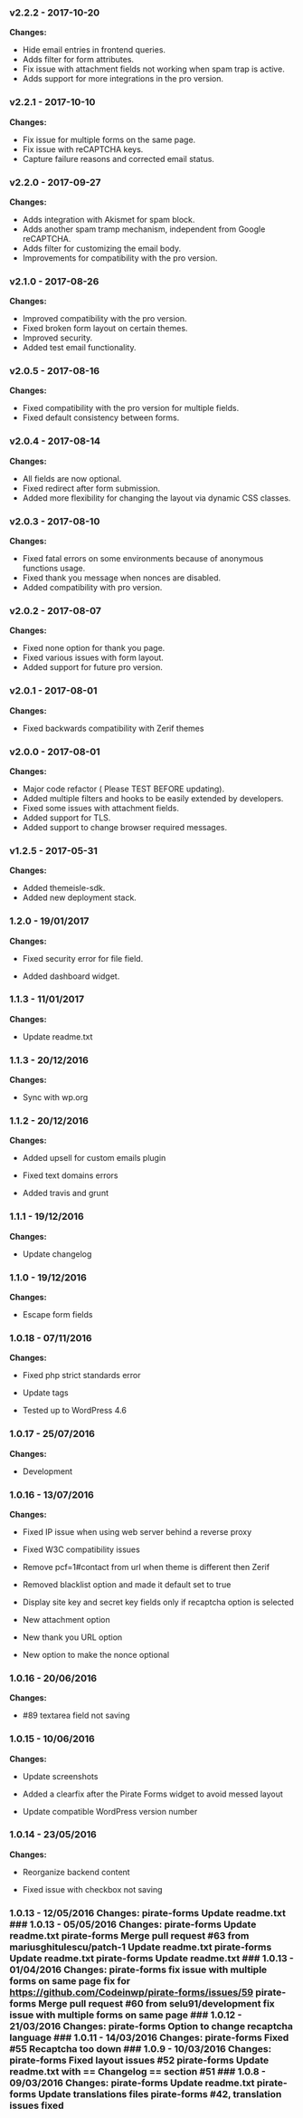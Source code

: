 
 ### v2.2.2 - 2017-10-20 
 **Changes:** 
 * Hide email entries in frontend queries.
* Adds filter for form attributes.
* Fix issue with attachment fields not working when spam trap is active. 
* Adds support for more integrations in the pro version.
 
 ### v2.2.1 - 2017-10-10 
 **Changes:** 
 * Fix issue for multiple forms on the same page.
* Fix issue with reCAPTCHA keys.
* Capture failure reasons and corrected email status.
 
 ### v2.2.0 - 2017-09-27 
 **Changes:** 
 * Adds integration with Akismet for spam block.
* Adds another spam tramp mechanism, independent from Google reCAPTCHA.
* Adds filter for customizing the email body.
* Improvements for compatibility with the pro version.
 
 ### v2.1.0 - 2017-08-26 
 **Changes:** 
 * Improved compatibility with the pro version.
* Fixed broken form layout on certain themes.
* Improved security.
* Added test email functionality.
 
 ### v2.0.5 - 2017-08-16 
 **Changes:** 
 * Fixed compatibility with the pro version for multiple fields. 
* Fixed default consistency between forms.
 
 ### v2.0.4 - 2017-08-14 
 **Changes:** 
 * All fields are now optional.
* Fixed redirect after form submission.
* Added more flexibility for changing the layout via dynamic CSS classes.
 
 ### v2.0.3 - 2017-08-10 
 **Changes:** 
 * Fixed fatal errors on some environments because of anonymous functions usage.
* Fixed thank you message when nonces are disabled.
* Added compatibility with pro version.
 
 ### v2.0.2 - 2017-08-07 
 **Changes:** 
 * Fixed none option for thank you page.
* Fixed various issues with form layout.
* Added support for future pro version.
 
 ### v2.0.1 - 2017-08-01 
 **Changes:** 
 * Fixed backwards compatibility with Zerif themes
 
 ### v2.0.0 - 2017-08-01 
 **Changes:** 
 * Major code refactor ( Please TEST BEFORE updating).
* Added multiple filters and hooks to be easily extended by developers. 
* Fixed some issues with attachment fields.
* Added support for TLS.
* Added support to change browser required messages.
 
 ### v1.2.5 - 2017-05-31 
 **Changes:** 
 - Added themeisle-sdk.
- Added new deployment stack.
 
### 1.2.0 - 19/01/2017
**Changes:** 
- Fixed security error for file field.
- Added dashboard widget.

### 1.1.3 - 11/01/2017
**Changes:** 
- Update readme.txt

### 1.1.3 - 20/12/2016
**Changes:** 
- Sync with wp.org

### 1.1.2 - 20/12/2016
**Changes:** 
- Added upsell for custom emails plugin
- Fixed text domains errors
- Added travis and grunt

### 1.1.1 - 19/12/2016
**Changes:** 
- Update changelog

### 1.1.0 - 19/12/2016
**Changes:** 
- Escape form fields

### 1.0.18 - 07/11/2016
**Changes:** 
- Fixed php strict standards error
- Update tags
- Tested up to WordPress 4.6

### 1.0.17 - 25/07/2016
**Changes:** 
- Development

### 1.0.16 - 13/07/2016
**Changes:** 
- Fixed IP issue when using web server behind a reverse proxy
- Fixed W3C compatibility issues
- Remove pcf=1#contact from url when theme is different then Zerif
- Removed blacklist option and made it default set to true
- Display site key and secret key fields only if recaptcha option is selected
- New attachment option
- New thank you URL option
- New option to make the nonce optional

### 1.0.16 - 20/06/2016
**Changes:** 
- #89 textarea field not saving

### 1.0.15 - 10/06/2016
**Changes:** 
- Update screenshots
- Added a clearfix after the Pirate Forms widget to avoid messed layout
- Update compatible WordPress version number

### 1.0.14 - 23/05/2016
**Changes:** 
- Reorganize backend content
- Fixed issue with checkbox not saving
 ### 1.0.13 - 12/05/2016 Changes: pirate-forms Update readme.txt ### 1.0.13 - 05/05/2016 Changes: pirate-forms Update readme.txt pirate-forms Merge pull request #63 from mariusghitulescu/patch-1 Update readme.txt pirate-forms Update readme.txt pirate-forms Update readme.txt ### 1.0.13 - 01/04/2016 Changes: pirate-forms fix issue with multiple forms on same page fix for https://github.com/Codeinwp/pirate-forms/issues/59 pirate-forms Merge pull request #60 from selu91/development fix issue with multiple forms on same page ### 1.0.12 - 21/03/2016 Changes: pirate-forms Option to change recaptcha language ### 1.0.11 - 14/03/2016 Changes: pirate-forms Fixed #55 Recaptcha too down ### 1.0.9 - 10/03/2016 Changes: pirate-forms Fixed layout issues #52 pirate-forms Update readme.txt with == Changelog == section #51 ### 1.0.8 - 09/03/2016 Changes: pirate-forms Update readme.txt pirate-forms Update translations files pirate-forms #42, translation issues fixed
